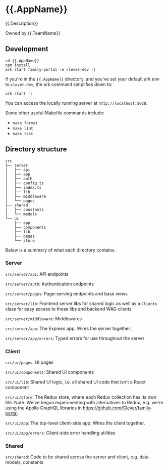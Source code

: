 # {{.AppName}}

{{.Description}}

Owned by {{.TeamName}}

## Development

```
cd {{.AppName}}
npm install
ark start family-portal -e clever-dev -l
```

If you're in the `{{.AppName}}` directory, and you've set your default ark env to `clever-dev`, the ark command simplifies down to:

```
ark start -l
```

You can access the locally running server at `http://localhost:5020`.

Some other useful Makefile commands include:

- `make format`
- `make lint`
- `make test`

## Directory structure

```
src
├── server
│   ├── api
│   ├── app
│   ├── auth
│   ├── config.ts
│   ├── index.ts
│   ├── lib
│   ├── middleware
│   └── pages
├── shared
|   ├── constants
│   └── models
└── ui
    ├── app
    ├── components
    ├── lib
    ├── pages
    └── store
```

Below is a summary of what each directory contains.

### Server

`src/server/api`: API endpoints

`src/server/auth`: Authentication endpoints

`src/server/pages`: Page-serving endpoints and base views

`src/server/lib`: Frontend server libs for shared logic as well as a `Clients` class for easy access to those libs and backend WAG clients

`src/server/middleware`: Middlewares

`src/server/app`: The Express app. Wires the server together.

`src/server/app/errors`: Typed errors for use throughout the server

### Client

`src/ui/pages`: UI pages

`src/ui/components`: Shared UI components

`src/ui/lib`: Shared UI logic, i.e. all shared UI code that isn't a React component

`src/ui/store`: The Redux store, where each Redux collection has its own file. Note: We've begun experimenting with alternatives to Redux, e.g. we're using the Apollo GraphQL libraries in https://github.com/Clever/family-portal.

`src/ui/app`: The top-level client-side app. Wires the client together.

`src/ui/app/errors`: Client-side error handling utilities

### Shared

`src/shared`: Code to be shared across the server and client, e.g. data models, constants
